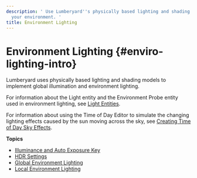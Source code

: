 ```yaml
---
description: ' Use Lumberyard''s physically based lighting and shading models to light
  your environment. '
title: Environment Lighting
---
```

# Environment Lighting {#enviro-lighting-intro}

Lumberyard uses physically based lighting and shading models to implement global illumination and environment lighting\.

For information about the Light entity and the Environment Probe entity used in environment lighting, see [Light Entities](https://docs.aws.amazon.com/lumberyard/latest/legacyreference/entities-entity-light.html)\.

For information about using the Time of Day Editor to simulate the changing lighting effects caused by the sun moving across the sky, see [Creating Time of Day Sky Effects](/docs/userguide/sky/tod-intro.md)\.

**Topics**
+ [Illuminance and Auto Exposure Key](/docs/userguide/rendering/lighting/luminance-scene-key.md)
+ [HDR Settings](/docs/userguide/rendering/lighting/hdr-tone-mapping.md)
+ [Global Environment Lighting](/docs/userguide/rendering/lighting/global.md)
+ [Local Environment Lighting](/docs/userguide/rendering/lighting/local.md)